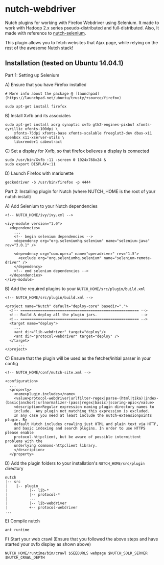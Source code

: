 nutch-webdriver
================

Nutch plugins for working with Firefox Webdriver using Selenium.
It made to work with Hadoop 2.x series pseudo-distributed and full-distributed.
Also, It made with reference to [nutch-selenium](https://github.com/momer/nutch-selenium).

This plugin allows you to fetch websites that Ajax page, while relying on the rest of the awesome Nutch stack!

## Installation (tested on Ubuntu 14.04.1)

Part 1: Setting up Selenium

A) Ensure that you have Firefox installed
```
# More info about the package @ [launchpad](https://launchpad.net/ubuntu/trusty/+source/firefox)

sudo apt-get install firefox
```
B) Install Xvfb and its associates
```
sudo apt-get install xorg synaptic xvfb gtk2-engines-pixbuf xfonts-cyrillic xfonts-100dpi \
    xfonts-75dpi xfonts-base xfonts-scalable freeglut3-dev dbus-x11 openbox x11-xserver-utils \
    libxrender1 cabextract
```
C) Set a display for Xvfb, so that firefox believes a display is connected
```
sudo /usr/bin/Xvfb :11 -screen 0 1024x768x24 &
sudo export DISPLAY=:11
```

D) Launch Firefox with marionette
```
geckodriver -b /usr/bin/firefox -p 4444
```

Part 2: Installing plugin for Nutch (where NUTCH_HOME is the root of your nutch install)

A) Add Selenium to your Nutch dependencies
```
<!-- NUTCH_HOME/ivy/ivy.xml -->

<ivy-module version="1.0">
  <dependencies>
    ...
    <!-- begin selenium dependencies -->
    <dependency org="org.seleniumhq.selenium" name="selenium-java" rev="3.0.1" />

    <dependency org="com.opera" name="operadriver" rev="1.5">
      <exclude org="org.seleniumhq.selenium" name="selenium-remote-driver" />
    </dependency>
    <!-- end selenium dependencies -->
  </dependencies>
</ivy-module>
```
B) Add the required plugins to your `NUTCH_HOME/src/plugin/build.xml`
```
<!-- NUTCH_HOME/src/plugin/build.xml -->

<project name="Nutch" default="deploy-core" basedir=".">
  <!-- ====================================================== -->
  <!-- Build & deploy all the plugin jars.                    -->
  <!-- ====================================================== -->
  <target name="deploy">
    ... 
    <ant dir="lib-webdriver" target="deploy"/>
    <ant dir="protocol-webdriver" target="deploy" />
  </target>
      ...
</project>
```

C) Ensure that the plugin will be used as the fetcher/initial parser in your config
```
<!-- NUTCH_HOME/conf/nutch-site.xml -->

<configuration>
  ...
  <property>
    <name>plugin.includes</name>
    <value>protocol-webdriver|urlfilter-regex|parse-(html|tika)|index-(basic|anchor)|urlnormalizer-(pass|regex|basic)|scoring-opic</value>
    <description>Regular expression naming plugin directory names to
    include.  Any plugin not matching this expression is excluded.
    In any case you need at least include the nutch-extensionpoints plugin. By
    default Nutch includes crawling just HTML and plain text via HTTP,
    and basic indexing and search plugins. In order to use HTTPS please enable 
    protocol-httpclient, but be aware of possible intermittent problems with the 
    underlying commons-httpclient library.
    </description>
  </property>
```
D) Add the plugin folders to your installation's `NUTCH_HOME/src/plugin` directory

```
nutch
|-- src
|    |-- plugin
|          |-- lib-*
|          |-- protocol-*
|          ...
|          |-- lib-webdriver
|          +-- protocol-webdriver
...
```
E) Compile nutch
```
ant runtime
```

F) Start your web crawl (Ensure that you followed the above steps and have started your xvfb display as shown above)
```
NUTCH_HOME/runtime/bin/crawl $SEEDURLS webpage $NUTCH_SOLR_SERVER $NUTCH_CRAWL_DEPTH
```


